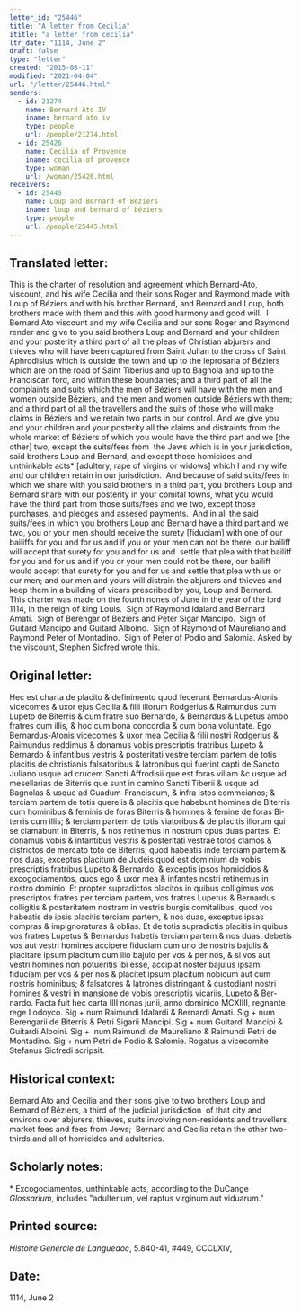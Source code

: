 ```yaml
---
letter_id: "25446"
title: "A letter from Cecilia"
ititle: "a letter from cecilia"
ltr_date: "1114, June 2"
draft: false
type: "letter"
created: "2015-08-11"
modified: "2021-04-04"
url: "/letter/25446.html"
senders:
  - id: 21274
    name: Bernard Ato IV
    iname: bernard ato iv
    type: people
    url: /people/21274.html
  - id: 25426
    name: Cecilia of Provence
    iname: cecilia of provence
    type: woman
    url: /woman/25426.html
receivers:
  - id: 25445
    name: Loup and Bernard of Béziers 
    iname: loup and bernard of béziers 
    type: people
    url: /people/25445.html
---
```

<h2> Translated letter:</h2><p>This is the charter of resolution and agreement which Bernard-Ato, viscount, and his wife Cecilia and their sons Roger and Raymond made with Loup of Béziers and with his brother Bernard, and Bernard and Loup, both brothers made with them and this with good harmony and good will.&nbsp; I Bernard Ato viscount and my wife Cecilia and our sons Roger and Raymond render and give to you said brothers Loup and Bernard and your children and your posterity a third part of all the pleas of Christian abjurers and thieves who will have been captured from Saint Julian to the cross of Saint Aphrodisius which is outside the town and up to the leprosaria of Béziers which are on the road of Saint Tiberius and up to Bagnola and up to the Franciscan ford, and within these boundaries; and a third part of all the complaints and suits which the men of Béziers will have with the men and women outside Béziers, and the men and women outside Béziers with them; and a third part of all the travellers and the suits of those who will make claims in Béziers and we retain two parts in our control. And we give you and your children and your posterity all the claims and distraints from the whole market of Béziers of which you would have the third part and we [the other] two, except the suits/fees from &nbsp;the Jews which is in your jurisdiction, said brothers Loup and Bernard, and except those homicides and unthinkable acts* [adultery, rape of virgins or widows] which I and my wife and our children retain in our jurisdiction.&nbsp; And because of said suits/fees in which we share with you said brothers in a third part, you brothers Loup and Bernard share with our posterity in your comital towns, what you would have the third part from those suits/fees and we two, except those purchases, and pledges and assesed payments.&nbsp; And in all the said suits/fees in which you brothers Loup and Bernard have a third part and we two, you or your men should receive the surety [fiduciam] with one of our bailiffs for you and for us and if you or your men can not be there, our bailiff will accept that surety for you and for us and &nbsp;settle that plea with that bailiff for you and for us and if you or your men could not be there, our bailiff would accept that surety for you and for us and settle that plea with us or our men; and our men and yours will distrain the abjurers and thieves and keep them in a building of vicars prescribed by you, Loup and Bernard.&nbsp; This charter was made on the fourth nones of June in the year of the lord 1114, in the reign of king Louis.&nbsp; Sign of Raymond Idalard and Bernard Amati.&nbsp; Sign of Berengar of Béziers and Peter Sigar Mancipo.&nbsp; Sign of Guitard Mancipo and Guitard Alboino. &nbsp;Sign of Raymond of Maureliano and Raymond Peter of Montadino.&nbsp; Sign of Peter of Podio and Salomia. Asked by the viscount, Stephen Sicfred wrote this.</p><h2 class="mt-4"> Original letter:</h2><p>Hec est charta de placito &amp; definimento quod fecerunt Bernardus-Atonis vicecomes &amp; uxor ejus Cecilia &amp; filii illorum Rodgerius &amp; Raimundus cum Lupeto de Biterris &amp; cum fratre suo Bernardo, &amp; Bernardus &amp; Lupetus ambo fratres cum illis, &amp; hoc cum bona concordia &amp; cum bona voluntate. Ego Bernardus-Atonis vicecomes &amp; uxor mea Cecilia &amp; filii nostri Rodgerius &amp; Raimundus reddimus &amp; donamus vobis prescriptis fratribus Lupeto &amp; Bernardo &amp; infantibus vestris &amp; posteritati vestre terciam partem de totis placitis de christianis falsatoribus &amp; latronibus qui fuerint capti de Sancto Juliano usque ad crucem Sancti Affrodisii que est foras villam &amp;c usque ad mesellarias de Biterris que sunt in camino Sancti Tiberii &amp; usque ad Bagnolas &amp; usque ad Guadum-Franciscum, &amp; infra istos commeianos; &amp; terciam partem de totis querelis &amp; placitis que habebunt homines de Biterris cum hominibus &amp; feminis de foras Biterris &amp; homines &amp; femine de foras Bi­terris cum illis; &amp; terciam partem de totis viatoribus &amp; de placitis illorum qui se clamabunt in Biterris, &amp; nos retinemus in nostrum opus duas partes. Et donamus vo­bis &amp; infantibus vestris &amp; posteritati vestrae totos clamos &amp; districtos de mercato toto de Biterris, quod habeatis inde ter­ciam partem &amp; nos duas, exceptus placitum de Judeis quod est dominium de vobis prescriptis fratribus Lupeto &amp; Bernardo, &amp; exceptis ipsos homicidios &amp; excogociamentos, quos ego &amp; uxor mea &amp; infantes nostri retinemus in nostro dominio. Et propter supradictos placitos in quibus colligimus vos prescriptos fratres per terciam partem, vos fratres Lupetus &amp; Bernardus colligitis &amp; posteritatem nostram in vestris burgis comitalibus, quod vos habeatis de ipsis placitis terciam partem, &amp; nos duas, exceptus ipsas compras &amp; impignoraturas &amp; oblias. Et de totis supradictis placitis in quibus vos fratres Lupe­tus &amp; Bernardus habetis terciam partem &amp; nos duas, debetis vos aut vestri homines accipere fiduciam cum uno de nostris bajulis &amp; placitare ipsum placitum cum illo bajulo per vos &amp; per nos, &amp; si vos aut vestri homines non potueritis ibi esse, accipiat noster bajulus ipsam fiduciam per vos &amp; per nos &amp; placitet ipsum placitum nobicum aut cum nostris hominibus; &amp; falsatores &amp; latrones distringant &amp; custodiant nostri homines &amp; vestri in mansione de vobis prescriptis vicariis, Lupeto &amp; Ber­nardo. Facta fuit hec carta IIII nonas junii, anno dominico MCXIIII, regnante rege Lodoyco. Sig + num Raimundi Idalardi &amp; Bernardi Amati. Sig + num Berengarii de Biterris &amp; Petri Sigarii Mancipi. Sig + num Guitardi Mancipi &amp; Guitardi Alboini. Sig +&nbsp; num Raimundi de Maureliano &amp; Rai­mundi Petri de Montadino. Sig + num Pe­tri de Podio &amp; Salomie. Rogatus a vicecomite Stefanus Sicfredi scripsit.&nbsp;</p><h2 class="mt-4"> Historical context:</h2><p>Bernard Ato and Cecilia and their sons give to two brothers Loup and Bernard of Béziers, a third of the judicial jurisdiction &nbsp;of that city and environs over abjurers, thieves, suits involving non-residents and travellers, market fees and fees from Jews; &nbsp;Bernard and Cecilia retain the other two-thirds and all of homicides and adulteries.</p><h2 class="mt-4"> Scholarly notes:</h2><p>* Excogociamentos, unthinkable acts,&nbsp;according to the DuCange <em>Glossarium</em>, includes "a<span>dulterium, vel raptus virginum aut viduarum."</span></p><h2 class="mt-4"> Printed source:</h2><p><em>Histoire Générale de Languedoc</em>, 5.840-41, #449, CCCLXIV,</p><h2 class="mt-4"> Date:</h2>1114, June 2